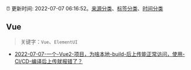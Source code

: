 :alarm_clock: 更新时间: 2022-07-07 06:16:52。[来源分类](../README.md)、[标签分类](../TAGS.md)、[时间分类](../TIMELINE.md)

## Vue


> 关键字：`Vue`、`ElementUI`



- [2022-07-07-一个-Vue2-项目，为啥本地-build-后上传能正常访问，使用-CI/CD-编译后上传就报错了？](https://www.v2ex.com/t/864636) 